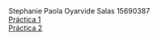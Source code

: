  <html>
<head>
	<title></title>
</head>
<body>
	Stephanie Paola Oyarvide Salas
	15690387
	<br>
	<a href="PRACTICA1.html">Práctica 1</a> <br>
	<a href="PRACTICA22.html">Práctica 2</a> <br>
</body>
</html>
